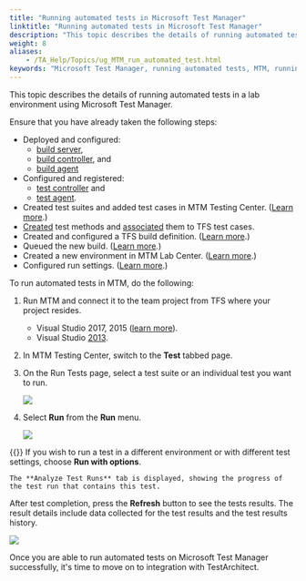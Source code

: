```yaml
--- 
title: "Running automated tests in Microsoft Test Manager"
linktitle: "Running automated tests in Microsoft Test Manager"
description: "This topic describes the details of running automated tests in a lab environment using Microsoft Test Manager."
weight: 8
aliases: 
    - /TA_Help/Topics/ug_MTM_run_automated_test.html
keywords: "Microsoft Test Manager, running automated tests, MTM, running automated tests, Team Foundation Server, integration, running automated tests"
---
```


This topic describes the details of running automated tests in a lab environment using Microsoft Test Manager.

Ensure that you have already taken the following steps:

-   Deployed and configured:
    -   [build server](/TA_Help/Topics/ug_MTM_config_build_server.html),
    -   [build controller](/TA_Help/Topics/ug_MTM_config_build_controller.html), and
    -   [build agent](/TA_Help/Topics/ug_MTM_build_agent.html)
-   Configured and registered:
    -   [test controller](/TA_Help/Topics/Integrate_MTM_Config_TestController.html) and
    -   [test agent](/TA_Help/Topics/Integrate_MTM_Config_TestAgent.html).
-   Created test suites and added test cases in MTM Testing Center. \([Learn more](/TA_Help/Topics/Integration_MTM_creating_MTM_test_suite.html).\)
-   [Created](/TA_Help/Topics/ug_MTM_test_methods.html) test methods and [associated](/TA_Help/Topics/ug_MTM_codedUI_association.html) them to TFS test cases.
-   Created and configured a TFS build definition. \([Learn more](/TA_Help/Topics/MTM_create_build_definition.html).\)
-   Queued the new build. \([Learn more](/TA_Help/Topics/MTM_queue_XAML_build.html).\)
-   Created a new environment in MTM Lab Center. \([Learn more](/TA_Help/Topics/ug_MTM_create_lab_environment.html).\)
-   Configured run settings. \([Learn more](/TA_Help/Topics/MTM_create_run_settings.html).\)

To run automated tests in MTM, do the following:

1.  Run MTM and connect it to the team project from TFS where your project resides.

    -   Visual Studio 2017, 2015 \([learn more](https://docs.microsoft.com/id-id/vsts/manual-test/mtm/connect-microsoft-test-manager-to-your-team-project-and-test-plan?view=vsts)\).
    -   Visual Studio [2013](https://msdn.microsoft.com/en-us/library/dd380739(v=vs.120).aspx).
2.  In MTM Testing Center, switch to the **Test** tabbed page.

3.  On the Run Tests page, select a test suite or an individual test you want to run.

    ![](/images/TA_Help/Images/MTM_select_test_runs.png)

4.  Select **Run** from the **Run** menu.

    ![](/images/TA_Help/Images/run_MTM_test.png)

{{<tip>}} If you wish to run a test in a different environment or with different test settings, choose **Run with options**.

    The **Analyze Test Runs** tab is displayed, showing the progress of the test run that contains this test.


After test completion, press the **Refresh** button to see the tests results. The result details include data collected for the test results and the test results history.

![](/images/TA_Help/Images/MTM_test_results.png)

Once you are able to run automated tests on Microsoft Test Manager successfully, it's time to move on to integration with TestArchitect.



